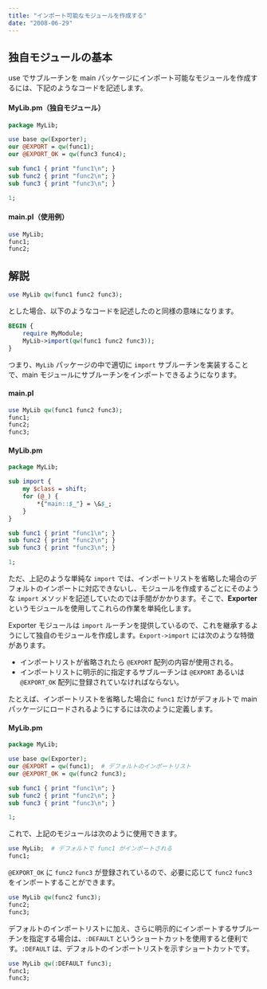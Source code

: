 ```yaml
---
title: "インポート可能なモジュールを作成する"
date: "2008-06-29"
---
```


独自モジュールの基本
----

use でサブルーチンを main パッケージにインポート可能なモジュールを作成するには、下記のようなコードを記述します。

#### MyLib.pm（独自モジュール）

```perl
package MyLib;

use base qw(Exporter);
our @EXPORT = qw(func1);
our @EXPORT_OK = qw(func3 func4);

sub func1 { print "func1\n"; }
sub func2 { print "func2\n"; }
sub func3 { print "func3\n"; }

1;
```

#### main.pl（使用例）

```perl
use MyLib;
func1;
func2;
```

解説
----

```perl
use MyLib qw(func1 func2 func3);
```

とした場合、以下のようなコードを記述したのと同様の意味になります。

```perl
BEGIN {
    require MyModule;
    MyLib->import(qw(func1 func2 func3));
}
```

つまり、`MyLib` パッケージの中で適切に `import` サブルーチンを実装することで、main モジュールにサブルーチンをインポートできるようになります。

#### main.pl

```perl
use MyLib qw(func1 func2 func3);
func1;
func2;
func3;
```

#### MyLib.pm

```perl
package MyLib;

sub import {
    my $class = shift;
    for (@_) {
        *{"main::$_"} = \&$_;
    }
}

sub func1 { print "func1\n"; }
sub func2 { print "func2\n"; }
sub func3 { print "func3\n"; }

1;
```

ただ、上記のような単純な `import` では、インポートリストを省略した場合のデフォルトのインポートに対応できないし、モジュールを作成するごとにそのような `import` メソッドを記述していたのでは手間がかかります。そこで、**Exporter** というモジュールを使用してこれらの作業を単純化します。

Exporter モジュールは `import` ルーチンを提供しているので、これを継承するようにして独自のモジュールを作成します。`Export->import` には次のような特徴があります。

- インポートリストが省略されたら `@EXPORT` 配列の内容が使用される。
- インポートリストに明示的に指定するサブルーチンは `@EXPORT` あるいは `@EXPORT_OK` 配列に登録されていなければならない。

たとえば、インポートリストを省略した場合に `func1` だけがデフォルトで main パッケージにロードされるようにするには次のように定義します。

#### MyLib.pm

```perl
package MyLib;

use base qw(Exporter);
our @EXPORT = qw(func1);  # デフォルトのインポートリスト
our @EXPORT_OK = qw(func2 func3);

sub func1 { print "func1\n"; }
sub func2 { print "func2\n"; }
sub func3 { print "func3\n"; }

1;
```

これで、上記のモジュールは次のように使用できます。

```perl
use MyLib;  # デフォルトで func1 がインポートされる
func1;
```

`@EXPORT_OK` に `func2` `func3` が登録されているので、必要に応じて `func2` `func3` をインポートすることができます。

```perl
use MyLib qw(func2 func3);
func2;
func3;
```

デフォルトのインポートリストに加え、さらに明示的にインポートするサブルーチンを指定する場合は、`:DEFAULT` というショートカットを使用すると便利です。`:DEFAULT` は、デフォルトのインポートリストを示すショートカットです。

```perl
use MyLib qw(:DEFAULT func3);
func1;
func3;
```

